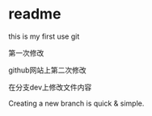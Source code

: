 # readme

this is my first use git

第一次修改

github网站上第二次修改

在分支dev上修改文件内容

Creating a new branch is quick & simple.